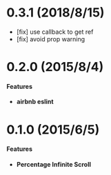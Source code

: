 # 0.3.1 (2018/8/15)

- [fix] use callback to get ref
- [fix] avoid prop warning

# 0.2.0 (2015/8/4)

#### Features

- **airbnb eslint**



# 0.1.0 (2015/6/5)

#### Features

- **Percentage Infinite Scroll**
